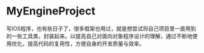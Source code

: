 MyEngineProject
===============

写IOS程序，也有些日子了，很多框架也用过，就是想尝试将自己项目里一直用到的一些工具类，封装起来。以提高自己对面向对象程序设计的理解，通过不断地使用优化，提高代码的复用性，方便自身的开发质量与效率。
